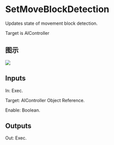 # SetMoveBlockDetection

Updates state of movement block detection.

Target is AIController

## 图示

![]($-20221218-17474792.png)

## Inputs

In: Exec.

Target: AIController Object Reference.

Enable: Boolean.  

## Outputs

Out: Exec.

